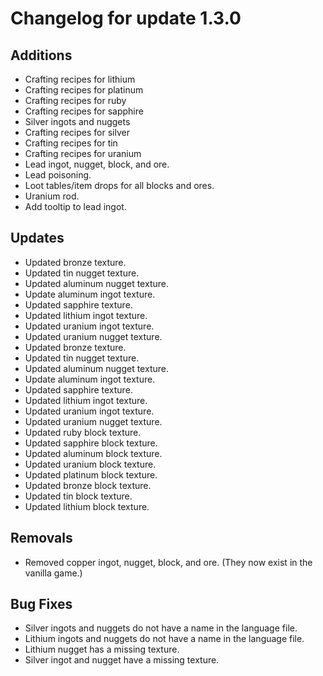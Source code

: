 # Changelog for update 1.3.0

## Additions

- Crafting recipes for lithium
- Crafting recipes for platinum
- Crafting recipes for ruby
- Crafting recipes for sapphire
- Silver ingots and nuggets
- Crafting recipes for silver
- Crafting recipes for tin
- Crafting recipes for uranium
- Lead ingot, nugget, block, and ore.
- Lead poisoning.
- Loot tables/item drops for all blocks and ores.
- Uranium rod.
- Add tooltip to lead ingot.

## Updates

- Updated bronze texture.
- Updated tin nugget texture.
- Updated aluminum nugget texture.
- Update aluminum ingot texture.
- Updated sapphire texture.
- Updated lithium ingot texture.
- Updated uranium ingot texture.
- Updated uranium nugget texture.
- Updated bronze texture.
- Updated tin nugget texture.
- Updated aluminum nugget texture.
- Update aluminum ingot texture.
- Updated sapphire texture.
- Updated lithium ingot texture.
- Updated uranium ingot texture.
- Updated uranium nugget texture.
- Updated ruby block texture.
- Updated sapphire block texture.
- Updated aluminum block texture.
- Updated uranium block texture.
- Updated platinum block texture.
- Updated bronze block texture.
- Updated tin block texture.
- Updated lithium block texture.

## Removals

- Removed copper ingot, nugget, block, and ore. (They now exist in the vanilla game.)

## Bug Fixes

- Silver ingots and nuggets do not have a name in the language file.
- Lithium ingots and nuggets do not have a name in the language file.
- Lithium nugget has a missing texture.
- Silver ingot and nugget have a missing texture.

